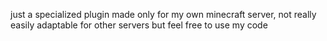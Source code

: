 just a specialized plugin made only for my own minecraft server, not really easily adaptable for other servers but feel free to use my code

